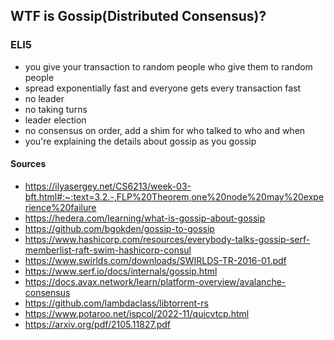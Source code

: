 ## WTF is Gossip(Distributed Consensus)?

### ELI5

- you give your transaction to random people who give them to random people
- spread exponentially fast and everyone gets every transaction fast
- no leader
- no taking turns
- leader election
- no consensus on order, add a shim for who talked to who and when
- you're explaining the details about gossip as you gossip

#### Sources

- <https://ilyasergey.net/CS6213/week-03-bft.html#:~:text=3.2.-,FLP%20Theorem,one%20node%20may%20experience%20failure>
- <https://hedera.com/learning/what-is-gossip-about-gossip>
- <https://github.com/bgokden/gossip-to-gossip>
- <https://www.hashicorp.com/resources/everybody-talks-gossip-serf-memberlist-raft-swim-hashicorp-consul>
- <https://www.swirlds.com/downloads/SWIRLDS-TR-2016-01.pdf>
- <https://www.serf.io/docs/internals/gossip.html>
- <https://docs.avax.network/learn/platform-overview/avalanche-consensus>
- <https://github.com/lambdaclass/libtorrent-rs>
- <https://www.potaroo.net/ispcol/2022-11/quicvtcp.html>
- <https://arxiv.org/pdf/2105.11827.pdf>
